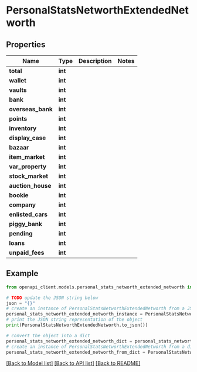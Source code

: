 # PersonalStatsNetworthExtendedNetworth


## Properties

Name | Type | Description | Notes
------------ | ------------- | ------------- | -------------
**total** | **int** |  | 
**wallet** | **int** |  | 
**vaults** | **int** |  | 
**bank** | **int** |  | 
**overseas_bank** | **int** |  | 
**points** | **int** |  | 
**inventory** | **int** |  | 
**display_case** | **int** |  | 
**bazaar** | **int** |  | 
**item_market** | **int** |  | 
**var_property** | **int** |  | 
**stock_market** | **int** |  | 
**auction_house** | **int** |  | 
**bookie** | **int** |  | 
**company** | **int** |  | 
**enlisted_cars** | **int** |  | 
**piggy_bank** | **int** |  | 
**pending** | **int** |  | 
**loans** | **int** |  | 
**unpaid_fees** | **int** |  | 

## Example

```python
from openapi_client.models.personal_stats_networth_extended_networth import PersonalStatsNetworthExtendedNetworth

# TODO update the JSON string below
json = "{}"
# create an instance of PersonalStatsNetworthExtendedNetworth from a JSON string
personal_stats_networth_extended_networth_instance = PersonalStatsNetworthExtendedNetworth.from_json(json)
# print the JSON string representation of the object
print(PersonalStatsNetworthExtendedNetworth.to_json())

# convert the object into a dict
personal_stats_networth_extended_networth_dict = personal_stats_networth_extended_networth_instance.to_dict()
# create an instance of PersonalStatsNetworthExtendedNetworth from a dict
personal_stats_networth_extended_networth_from_dict = PersonalStatsNetworthExtendedNetworth.from_dict(personal_stats_networth_extended_networth_dict)
```
[[Back to Model list]](../README.md#documentation-for-models) [[Back to API list]](../README.md#documentation-for-api-endpoints) [[Back to README]](../README.md)


